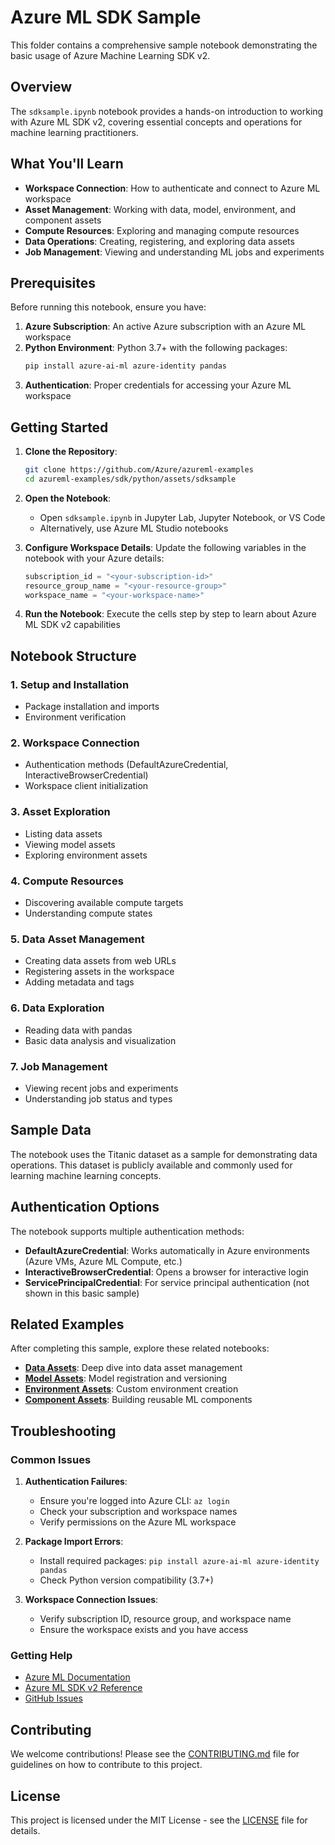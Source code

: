 # Azure ML SDK Sample

This folder contains a comprehensive sample notebook demonstrating the basic usage of Azure Machine Learning SDK v2.

## Overview

The `sdksample.ipynb` notebook provides a hands-on introduction to working with Azure ML SDK v2, covering essential concepts and operations for machine learning practitioners.

## What You'll Learn

- **Workspace Connection**: How to authenticate and connect to Azure ML workspace
- **Asset Management**: Working with data, model, environment, and component assets
- **Compute Resources**: Exploring and managing compute resources
- **Data Operations**: Creating, registering, and exploring data assets
- **Job Management**: Viewing and understanding ML jobs and experiments

## Prerequisites

Before running this notebook, ensure you have:

1. **Azure Subscription**: An active Azure subscription with an Azure ML workspace
2. **Python Environment**: Python 3.7+ with the following packages:
   ```bash
   pip install azure-ai-ml azure-identity pandas
   ```
3. **Authentication**: Proper credentials for accessing your Azure ML workspace

## Getting Started

1. **Clone the Repository**:
   ```bash
   git clone https://github.com/Azure/azureml-examples
   cd azureml-examples/sdk/python/assets/sdksample
   ```

2. **Open the Notebook**:
   - Open `sdksample.ipynb` in Jupyter Lab, Jupyter Notebook, or VS Code
   - Alternatively, use Azure ML Studio notebooks

3. **Configure Workspace Details**:
   Update the following variables in the notebook with your Azure details:
   ```python
   subscription_id = "<your-subscription-id>"
   resource_group_name = "<your-resource-group>"
   workspace_name = "<your-workspace-name>"
   ```

4. **Run the Notebook**:
   Execute the cells step by step to learn about Azure ML SDK v2 capabilities

## Notebook Structure

### 1. Setup and Installation
- Package installation and imports
- Environment verification

### 2. Workspace Connection
- Authentication methods (DefaultAzureCredential, InteractiveBrowserCredential)
- Workspace client initialization

### 3. Asset Exploration
- Listing data assets
- Viewing model assets
- Exploring environment assets

### 4. Compute Resources
- Discovering available compute targets
- Understanding compute states

### 5. Data Asset Management
- Creating data assets from web URLs
- Registering assets in the workspace
- Adding metadata and tags

### 6. Data Exploration
- Reading data with pandas
- Basic data analysis and visualization

### 7. Job Management
- Viewing recent jobs and experiments
- Understanding job status and types

## Sample Data

The notebook uses the Titanic dataset as a sample for demonstrating data operations. This dataset is publicly available and commonly used for learning machine learning concepts.

## Authentication Options

The notebook supports multiple authentication methods:

- **DefaultAzureCredential**: Works automatically in Azure environments (Azure VMs, Azure ML Compute, etc.)
- **InteractiveBrowserCredential**: Opens a browser for interactive login
- **ServicePrincipalCredential**: For service principal authentication (not shown in this basic sample)

## Related Examples

After completing this sample, explore these related notebooks:

- **[Data Assets](../data/data.ipynb)**: Deep dive into data asset management
- **[Model Assets](../model/model.ipynb)**: Model registration and versioning
- **[Environment Assets](../environment/environment.ipynb)**: Custom environment creation
- **[Component Assets](../component/component.ipynb)**: Building reusable ML components

## Troubleshooting

### Common Issues

1. **Authentication Failures**:
   - Ensure you're logged into Azure CLI: `az login`
   - Check your subscription and workspace names
   - Verify permissions on the Azure ML workspace

2. **Package Import Errors**:
   - Install required packages: `pip install azure-ai-ml azure-identity pandas`
   - Check Python version compatibility (3.7+)

3. **Workspace Connection Issues**:
   - Verify subscription ID, resource group, and workspace name
   - Ensure the workspace exists and you have access

### Getting Help

- [Azure ML Documentation](https://docs.microsoft.com/azure/machine-learning/)
- [Azure ML SDK v2 Reference](https://docs.microsoft.com/python/api/azure-ai-ml/)
- [GitHub Issues](https://github.com/Azure/azureml-examples/issues)

## Contributing

We welcome contributions! Please see the [CONTRIBUTING.md](../../../../CONTRIBUTING.md) file for guidelines on how to contribute to this project.

## License

This project is licensed under the MIT License - see the [LICENSE](../../../../LICENSE) file for details.
